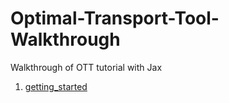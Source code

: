 # Optimal-Transport-Tool-Walkthrough
Walkthrough of OTT tutorial with Jax

1. [getting_started](https://ott-jax.readthedocs.io/en/latest/tutorials/basic_ot_between_datasets.html)

